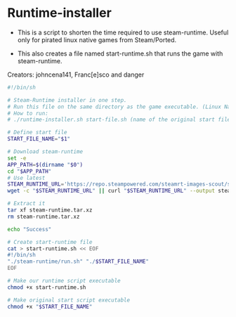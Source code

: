 # Runtime-installer

- This is a script to shorten the time required to use steam-runtime. Useful only for pirated linux native games from Steam/Ported.

- This also creates a file named start-runtime.sh that runs the game with steam-runtime.

Creators: johncena141, Franc[e]sco and danger

```sh
#!/bin/sh

# Steam-Runtime installer in one step.
# Run this file on the same directory as the game executable. (Linux Native only) 
# How to run:
# ./runtime-installer.sh start-file.sh (name of the original start file)

# Define start file
START_FILE_NAME="$1"

# Download steam-runtime
set -e
APP_PATH=$(dirname "$0")
cd "$APP_PATH"
# Use latest
STEAM_RUNTIME_URL='https://repo.steampowered.com/steamrt-images-scout/snapshots/latest-steam-client-general-availability/steam-runtime.tar.xz'
wget -c "$STEAM_RUNTIME_URL" || curl "$STEAM_RUNTIME_URL" --output steam-runtime.tar.xz

# Extract it
tar xf steam-runtime.tar.xz
rm steam-runtime.tar.xz

echo "Success"

# Create start-runtime file
cat > start-runtime.sh << EOF
#!/bin/sh
"./steam-runtime/run.sh" "./$START_FILE_NAME"
EOF

# Make our runtime script executable
chmod +x start-runtime.sh

# Make original start script executable
chmod +x "$START_FILE_NAME"

```